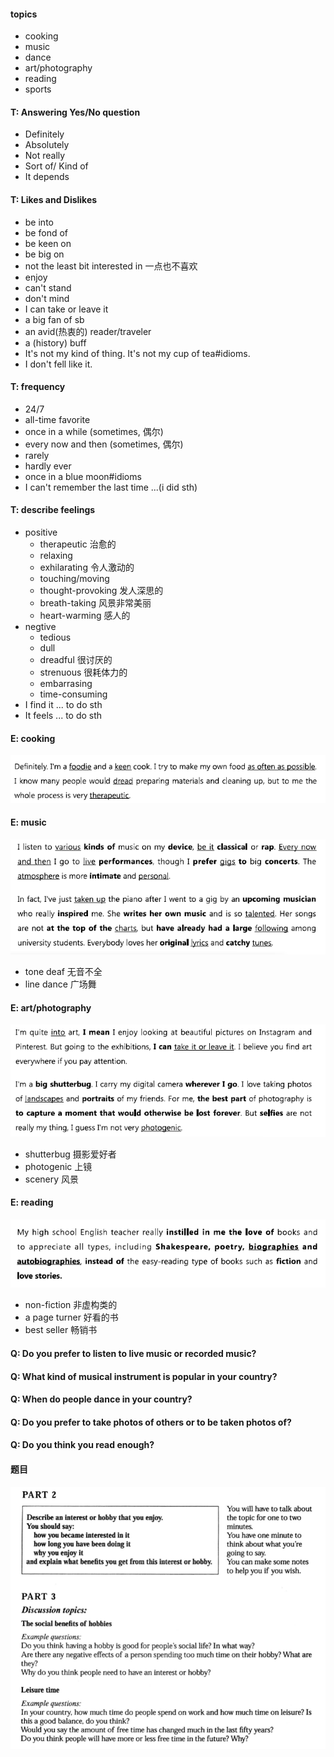 #### topics
- cooking
- music 
- dance
- art/photography
- reading
- sports

#### T: Answering Yes/No question
- Definitely
- Absolutely
- Not really
- Sort of/ Kind of
- It depends

#### T: Likes and Dislikes
- be into
- be fond of 
- be keen on 
- be big on
- not the least bit interested in 一点也不喜欢
- enjoy
- can't stand
- don't mind
- I can take or leave it
- a big fan of sb
- an avid(热衷的) reader/traveler
- a (history) buff
- It's not my kind of thing. It's not my cup of tea#idioms.
- I don't fell like it.

#### T: frequency
- 24/7
- all-time favorite
- once in a while (sometimes, 偶尔)
- every now and then (sometimes, 偶尔)
- rarely
- hardly ever
- once in a blue moon#idioms
- I can't remember the last time ...(i did sth)

#### T: describe feelings
- positive
    - therapeutic 治愈的
    - relaxing
    - exhilarating  令人激动的
    - touching/moving
    - thought-provoking 发人深思的
    - breath-taking 风景非常美丽
    - heart-warming 感人的
- negtive
    - tedious
    - dull
    - dreadful 很讨厌的
    - strenuous 很耗体力的
    - embarrasing
    - time-consuming
- I find it ... to do sth
- It feels ... to do sth

#### E: cooking
![](../pictures/cooking.png)

#### E: music
![](../pictures/music.png)
- tone deaf 无音不全
- line dance 广场舞

#### E: art/photography
![](../pictures/art.png)
- shutterbug 摄影爱好者
- photogenic 上镜
- scenery 风景

#### E: reading
![](../pictures/reading.png)
- non-fiction 非虚构类的
- a page turner 好看的书
- best seller 畅销书

#### Q: Do you prefer to listen to live music or recorded music?
#### Q: What kind of musical instrument is popular in your country?
#### Q: When do people dance in your country?
#### Q: Do you prefer to take photos of others or to be taken photos of?
#### Q: Do you think you read enough?


#### 题目
![](../pictures/part23_hobby.png)